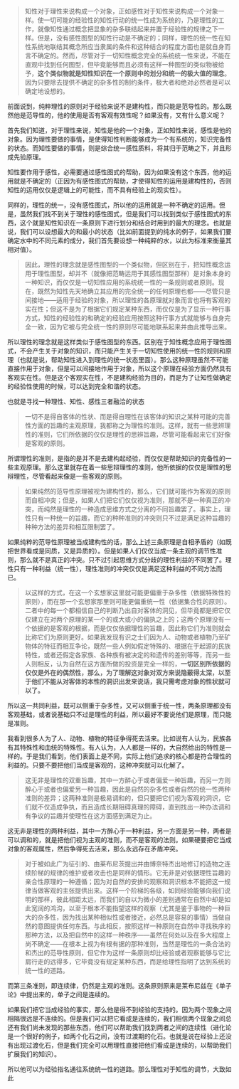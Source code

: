 <blockquote data-pid="0fbh5Qj9">知性对于理性来说构成一个对象，正如感性对于知性来说构成一个对象一样。使一切可能的经验性的知性行动的统一性成为系统的，乃是理性的工作，就像知性通过概念把显象的杂多联结起来并置于经验性的规律之下一样。但是，没有感性图型的知性行动是不确定的；同样，理性的统一性在知性系统地联结其概念所应当隶属的条件和这种结合的程度方面也是就自身而言不确定的。然而，尽管对于一切知性概念完全的系统统一性来说，不能在直观中找到任何图型，但毕竟能够而且必须有这样一种图型的类似物被给予，<b>这个类似物就是知性知识在一个原则中的划分和统一的极大值的理念</b>。因为只要除去提供不确定的杂多性的制约条件，极大者和绝对必然者是可以确定地设想的。</blockquote><p data-pid="7zNXkTKt">前面说到，纯粹理性的原则对于经验来说不是建构性，而只能是范导性的。那么既然他是范导性的，他的使用是否有客观有效性呢？如果没有，又有什么意义呢？</p><p data-pid="i0OKU8Dq">首先我们知道，对于理性来说，知性是他的一个对象，正如知性来说，感性是他的对象。因为理性要做的事情，是使得知性判断能够成为一个有系统的，知识完备性的状态。而知性要做的事情，则是综合统一感性质料，将其归于范畴之下，并且形成先验原理。</p><p data-pid="tuewxC9X">知性要作用于感性，必需要通过感性图式的帮助，因为如果没有这个东西，他的运用就是不确定的（正因为有感性图式的帮助，才使得知性的运用是建构性的，否则知性的运用仅仅是逻辑上的可能性，而不具有经验上的现实性）。</p><p data-pid="LJUxyoqz">同样的，理性的统一，没有感性图式，所以他的运用就是一种不确定的运用。但是，虽然我们找不到关于理性的感性图式，但是我们可以找到类似于感性图式的东西，这个就是知性知识在一条原则下进行划分和结合时用到的最大的理念。也就是说，我们可以设想最大的和最小的状态（比如前面提到的纯水的例子，如果我们要确定水中的不同元素的成分，我们首先要设想一种纯粹的水，以此为标准来衡量其相对值）。</p><blockquote data-pid="WXqjse93">因此，理性的理念就是感性图型的一个类似物，但区别在于，把知性概念运用于理性图型，却并不（就像把范畴运用于其感性图型那样）是对象本身的一种知识，而仅仅是一切知性应用的系统统一性的一条规则或者原则。现在，既然为知性先天地确立其应用的完全统一的任何原理也都——尽管只是间接地——适用于经验的对象，所以理性的各原理就对象而言也将有客观的实在性；但这不是为了根据它们规定某种东西，而仅仅是为了显示一种行事方式，知性的经验性的和确定的经验应用按照这种行事方式就能够与自身完全一致，因为它被与完全统一性的原则尽可能地联系起来并由此推导出来。</blockquote><p data-pid="3J455SZH">所以理性的理念就是这样类似于感性图型的东西。区别在于知性概念应用于理性图式，不会产生关于对象的知识，而只能产生关于一切知性使用的统一性的规则和原理（也就是说，帮助知性进入到理性的统一状态里面）。那么这种原理虽然不可能直接作用于对象，但是可以间接地作用于对象，所以这个原理在经验方面仍然具有客观实在性。但是这个客观实在性，不是建构经验为目的，而是为了让知性做确定的经验性使用的时候，可以达到完全和谐的状态。</p><p data-pid="FitbcRe2">也就是寻找一种理性、知性、感性三者融洽的状态</p><blockquote data-pid="YbDpLdFi">一切不是得自客体的性状、而是得自理性在该客体的知识之某种可能的完善性方面的旨趣的主观原理，我都称之为理性的准则。这样，就有一些思辨理性的准则，它们所依据的仅仅是理性的思辨旨趣，尽管可能看起来它们好像是客观的原则。</blockquote><p data-pid="edMkK7v1">所谓理性的准则，是指的是并不是去建构起经验，而仅仅是帮助知识的完备性的一些主观原理。那么这里就存在着一些思辩理性的准则，他所依据的仅仅是理性的思辩理性，尽管看起来像是一些客观的原则。</p><blockquote data-pid="bNzqFuGJ">如果纯然的范导性原理被视为建构性的，那么，它们就可能作为客观的原则而自相冲突；但是，如果人们把它们仅仅视为准则，那就不是一种真正的冲突，而纯然是理性的一种造成思维方式之分离的不同旨趣罢了。事实上，理性只有一种统一的旨趣，而它的种种准则的冲突则只不过是满足这种旨趣的种种方法的差异和相互限制罢了。</blockquote><p data-pid="4265cwOS">如果纯粹的范导性原理被当成建构性的话，那么上述三条原理是自相矛盾的（如既把世界看成是同质，又是异质的）。但是如果人们仅仅当成一条主观的调节性准则，那么就不是真正的冲突。只不过引起思维方式分歧的理性利益的不同罢了。理性只有一种利益（统一性），理性准则的冲突仅仅是满足这种利益的不同方法而已。</p><blockquote data-pid="ciWLpseL">以这样的方式，在这一个玄想家这里就可能更偏重于杂多性（依据特殊性的原则），而在那一个玄想家那里则可能更偏重统一性（依据集合性的原则）。二者中的每一个都相信自己的判断乃出自对客体的洞见，但毕竟都是把它仅仅建立在对两个原理的某一个的或大或小的偏执之上的；这两个原理没有一个依据的是客观的根据，而是仅仅依据理性的旨趣，因此称它们为准则就会比称它们为原则更好。如果我发现有识之士们因为人、动物或者植物乃至矿物体的特征而相互争论，既然一些人例如假定特殊的、根据在于起源的民族特性，或者还假定各家族、各种族有被决定的和遗传的差别等等，而另一些人则相反，认为自然在这方面所做的投资是完全一样的，<b>一切区别所依据的仅仅是外在的偶然性，那么，为了理解这对象对双方来说隐蔽得太深，以至于他们不能从对客体的本性的洞识出发来说话，我只需考虑对象的性状就可以了。</b></blockquote><p data-pid="ezEsHEo1">所以这一共同利益，既可以侧重于杂多性，又可以侧重于统一性，两条原理都没有客观基础，或者说基础只不过是理性的利益，所以最好不要说他们是原理，而只能是准则。</p><p data-pid="5Utp3bNq">我看到很多人为了人、动物、植物的特征争得死去活来。比如说有人认为，民族各有其特殊性和血统的特殊性。有人认为，人人都是一样的，大自然给出的特性是一样的。于是我们看到，他们表面上是不同，实际上他们追求的核心都是符合理性的利益的。只要不要把他们当成是客观的，这种冲突就可以化解了。</p><blockquote data-pid="bQvQlOn4">这无非是理性的双重旨趣，其中一方醉心于或者偏爱一种旨趣，而另一方则醉心于或者也偏爱另一种旨趣，因此是自然的杂多性或者自然的统一性两种准则的差异；这两种准则是极易调和的，但只要把它们视为客观的洞识，它们就不仅造成争执，而且造成长期阻碍真理的障碍，直到找出一种办法调和有争议的旨趣并使理性在这方面感到满足为止。</blockquote><p data-pid="Zrst1oNh">这无非是理性的两种利益，其中一方醉心于一种利益，另一方面是另一种，两者是可以调和的，就是把他们视为主观的准则，而不是客观的法则。如果硬要把它当成对象的客观属性，然后争得死去活来，那么永远存在矛盾冲突。</p><blockquote data-pid="vNlHeaBp">对于被如此广为征引的、由莱布尼茨提出并由博奈特杰出地修订的造物之连续阶梯的规律的维护或者攻击也是同样的情形。它无非是对依据理性旨趣的亲合性原理的一种遵循；因为对自然的安排的观察和洞识根本不能把这一规律当做客观的主张提供出来。这样一个阶梯的各级，如同经验能够向我们说明的那样，彼此相距太远，而我们的自以为微小的差别通常在自然中却是如此宽阔的鸿沟，以至于根本不能指望这样的观察（尤其是鉴于事物的一种巨大的杂多性，因为找出某种相似性或者接近，必然总是容易的事情）当做自然的意图提供任何东西。与此相反，按照这样一种原则在自然中寻找秩序的那种方法，以及把自然中的这样一种秩序——虽然在何处以及在多大程度上尚不确定——在根本上视为有根有据的那种准则，当然是理性的一条合法的和杰出的范导性原则，但它作为这样一条原则却比经验或者观察能够与它比肩行走的远得多，它毕竟没有规定某种东西，而是给理性指明了达到系统的统一性的道路。</blockquote><p data-pid="2HwQqhr0">而第三条准则，即连续律，仍然是主观的准则。这条原则原来是莱布尼兹在《单子论》中提出来的，单子之间是连续的。</p><p data-pid="rSga5I7Y">如果我们把它当成经验的事实，那么他是得不到经验的支持的。因为两个现象之间相隔很远是不连续的。但是我们可以把它看成是连续的，我们相信两个现象之间总还有我们尚未发现的那些东西，他们可以帮助我们找到两者之间的连续性（进化论是一个很好的例子，如两个化石之间，没有过渡期的化石。也就是说在经验上还没有出现过渡化石，但是我们完全可以用理性直接把他们看成是连续的，以帮助我们扩展我们的知识）。</p><p data-pid="MfgRzDzp">所以他可以为经验指名通往系统统一性的道路。那么理性对于知性的调节，大致如此</p><p></p>